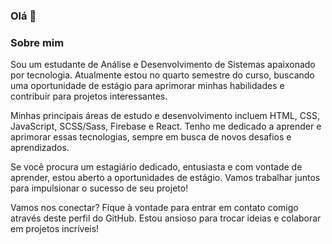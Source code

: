 ### Olá 👋

### Sobre mim

Sou um estudante de Análise e Desenvolvimento de Sistemas apaixonado por tecnologia. Atualmente estou no quarto semestre do curso, buscando uma oportunidade de estágio para aprimorar minhas habilidades e contribuir para projetos interessantes.

Minhas principais áreas de estudo e desenvolvimento incluem HTML, CSS, JavaScript, SCSS/Sass, Firebase e React. Tenho me dedicado a aprender e aprimorar essas tecnologias, sempre em busca de novos desafios e aprendizados.

Se você procura um estagiário dedicado, entusiasta e com vontade de aprender, estou aberto a oportunidades de estágio. Vamos trabalhar juntos para impulsionar o sucesso de seu projeto!

Vamos nos conectar? Fique à vontade para entrar em contato comigo através deste perfil do GitHub. Estou ansioso para trocar ideias e colaborar em projetos incríveis!
